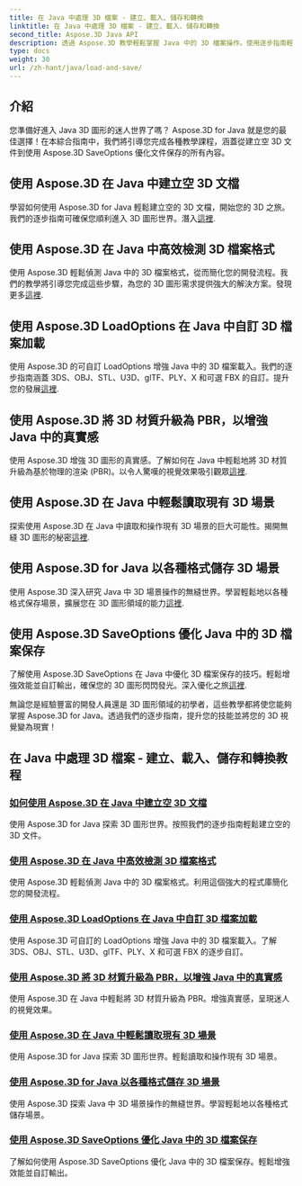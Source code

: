```yaml
---
title: 在 Java 中處理 3D 檔案 - 建立、載入、儲存和轉換
linktitle: 在 Java 中處理 3D 檔案 - 建立、載入、儲存和轉換
second_title: Aspose.3D Java API
description: 透過 Aspose.3D 教學輕鬆掌握 Java 中的 3D 檔案操作。使用逐步指南輕鬆建立、載入、儲存和轉換 3D 檔案。
type: docs
weight: 30
url: /zh-hant/java/load-and-save/
---
```


## 介紹

您準備好進入 Java 3D 圖形的迷人世界了嗎？ Aspose.3D for Java 就是您的最佳選擇！在本綜合指南中，我們將引導您完成各種教學課程，涵蓋從建立空 3D 文件到使用 Aspose.3D SaveOptions 優化文件保存的所有內容。

## 使用 Aspose.3D 在 Java 中建立空 3D 文檔

學習如何使用 Aspose.3D for Java 輕鬆建立空的 3D 文檔，開始您的 3D 之旅。我們的逐步指南可確保您順利進入 3D 圖形世界。潛入[這裡](./create-empty-3d-document/).

## 使用 Aspose.3D 在 Java 中高效檢測 3D 檔案格式

使用 Aspose.3D 輕鬆偵測 Java 中的 3D 檔案格式，從而簡化您的開發流程。我們的教學將引導您完成這些步驟，為您的 3D 圖形需求提供強大的解決方案。發現更多[這裡](./detect-3d-file-formats/).

## 使用 Aspose.3D LoadOptions 在 Java 中自訂 3D 檔案加載

使用 Aspose.3D 的可自訂 LoadOptions 增強 Java 中的 3D 檔案載入。我們的逐步指南涵蓋 3DS、OBJ、STL、U3D、glTF、PLY、X 和可選 FBX 的自訂。提升您的發展[這裡](./customize-3d-file-loading/).

## 使用 Aspose.3D 將 3D 材質升級為 PBR，以增強 Java 中的真實感

使用 Aspose.3D 增強 3D 圖形的真實感。了解如何在 Java 中輕鬆地將 3D 材質升級為基於物理的渲染 (PBR)。以令人驚嘆的視覺效果吸引觀眾[這裡](./upgrade-materials-to-pbr/).

## 使用 Aspose.3D 在 Java 中輕鬆讀取現有 3D 場景

探索使用 Aspose.3D 在 Java 中讀取和操作現有 3D 場景的巨大可能性。揭開無縫 3D 圖形的秘密[這裡](./read-existing-3d-scenes/).

## 使用 Aspose.3D for Java 以各種格式儲存 3D 場景

使用 Aspose.3D 深入研究 Java 中 3D 場景操作的無縫世界。學習輕鬆地以各種格式保存場景，擴展您在 3D 圖形領域的能力[這裡](./save-3d-scenes/).

## 使用 Aspose.3D SaveOptions 優化 Java 中的 3D 檔案保存

了解使用 Aspose.3D SaveOptions 在 Java 中優化 3D 檔案保存的技巧。輕鬆增強效能並自訂輸出，確保您的 3D 圖形閃閃發光。深入優化之旅[這裡](./optimize-3d-file-saving/).

無論您是經驗豐富的開發人員還是 3D 圖形領域的初學者，這些教學都將使您能夠掌握 Aspose.3D for Java。透過我們的逐步指南，提升您的技能並將您的 3D 視覺變為現實！
## 在 Java 中處理 3D 檔案 - 建立、載入、儲存和轉換教程
### [如何使用 Aspose.3D 在 Java 中建立空 3D 文檔](./create-empty-3d-document/)
使用 Aspose.3D for Java 探索 3D 圖形世界。按照我們的逐步指南輕鬆建立空的 3D 文件。
### [使用 Aspose.3D 在 Java 中高效檢測 3D 檔案格式](./detect-3d-file-formats/)
使用 Aspose.3D 輕鬆偵測 Java 中的 3D 檔案格式。利用這個強大的程式庫簡化您的開發流程。
### [使用 Aspose.3D LoadOptions 在 Java 中自訂 3D 檔案加載](./customize-3d-file-loading/)
使用 Aspose.3D 可自訂的 LoadOptions 增強 Java 中的 3D 檔案載入。了解 3DS、OBJ、STL、U3D、glTF、PLY、X 和可選 FBX 的逐步自訂。
### [使用 Aspose.3D 將 3D 材質升級為 PBR，以增強 Java 中的真實感](./upgrade-materials-to-pbr/)
使用 Aspose.3D 在 Java 中輕鬆將 3D 材質升級為 PBR。增強真實感，呈現迷人的視覺效果。
### [使用 Aspose.3D 在 Java 中輕鬆讀取現有 3D 場景](./read-existing-3d-scenes/)
使用 Aspose.3D for Java 探索 3D 圖形世界。輕鬆讀取和操作現有 3D 場景。
### [使用 Aspose.3D for Java 以各種格式儲存 3D 場景](./save-3d-scenes/)
使用 Aspose.3D 探索 Java 中 3D 場景操作的無縫世界。學習輕鬆地以各種格式儲存場景。
### [使用 Aspose.3D SaveOptions 優化 Java 中的 3D 檔案保存](./optimize-3d-file-saving/)
了解如何使用 Aspose.3D SaveOptions 優化 Java 中的 3D 檔案保存。輕鬆增強效能並自訂輸出。